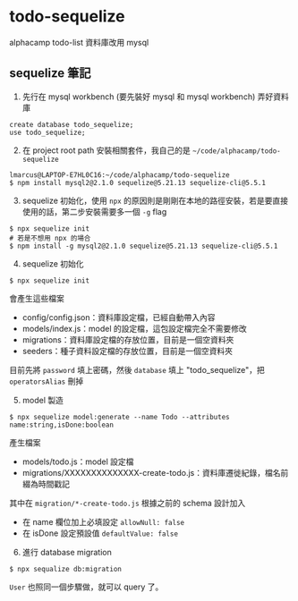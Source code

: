 # todo-sequelize
alphacamp todo-list 資料庫改用 mysql 

## sequelize 筆記
1. 先行在 mysql workbench (要先裝好 mysql 和 mysql workbench) 弄好資料庫
```
create database todo_sequelize;
use todo_sequelize;
```

2. 在 project root path 安裝相關套件，我自己的是 `~/code/alphacamp/todo-sequelize`
```
lmarcus@LAPTOP-E7HL0C16:~/code/alphacamp/todo-sequelize 
$ npm install mysql2@2.1.0 sequelize@5.21.13 sequelize-cli@5.5.1
```

3. sequelize 初始化，使用 `npx` 的原因則是剛剛在本地的路徑安裝，若是要直接使用的話，第二步安裝需要多一個 `-g` flag 
```
$ npx sequelize init
# 若是不想用 npx 的場合
$ npm install -g mysql2@2.1.0 sequelize@5.21.13 sequelize-cli@5.5.1
```

4. sequelize 初始化
```
$ npx sequelize init
```
會產生這些檔案
- config/config.json：資料庫設定檔，已經自動帶入內容
- models/index.js：model 的設定檔，這包設定檔完全不需要修改
- migrations：資料庫設定檔的存放位置，目前是一個空資料夾
- seeders：種子資料設定檔的存放位置，目前是一個空資料夾

目前先將 `password` 填上密碼，然後 `database` 填上 "todo_sequelize"，把` operatorsAlias` 刪掉

5. model 製造
 ```
 $ npx sequelize model:generate --name Todo --attributes name:string,isDone:boolean
 ```
 產生檔案
- models/todo.js：model 設定檔
- migrations/XXXXXXXXXXXXXX-create-todo.js：資料庫遷徙紀錄，檔名前綴為時間戳記

其中在 `migration/*-create-todo.js` 根據之前的 schema 設計加入

- 在 name 欄位加上必填設定 `allowNull: false`
- 在 isDone 設定預設值 `defaultValue: false`

6. 進行 database migration

```
$ npx sequalize db:migration
```

`User` 也照同一個步驟做，就可以 query 了。
